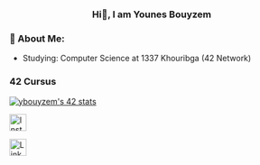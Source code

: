 ### <p align="center"><b>Hi👋, I am Younes Bouyzem</b></p>

### 📘 About Me:
- Studying: Computer Science at 1337 Khouribga (42 Network)

### 42 Cursus
<a href="https://github.com/oakoudad/badge42"><img src="https://badge.mediaplus.ma/darkblue/ybouyzem" alt="ybouyzem's 42 stats" /></a>

<p><a href="https://www.instagram.com/bouyzem.younes" target="_blank"><img src="https://raw.githubusercontent.com/rahuldkjain/github-profile-readme-generator/master/src/images/icons/Social/instagram.svg" alt="Instagram" width="30" height="30"></a></p>

<p><a href="https://www.linkedin.com/in/bouyzem-younes-0b6308240/?originalSubdomain=ma" target="_blank">
<img src="https://raw.githubusercontent.com/rahuldkjain/github-profile-readme-generator/master/src/images/icons/Social/linkedin.svg" alt="LinkedIn" width="30" height="30"></a></p>


<!--
**ybouyzem/ybouyzem** is a ✨ _special_ ✨ repository because its `README.md` (this file) appears on your GitHub profile.

Here are some ideas to get you started:

- 🔭 I’m currently working on ...
- 🌱 I’m currently learning ...
- 👯 I’m looking to collaborate on ...
- 🤔 I’m looking for help with ...
- 💬 Ask me about ...
- 📫 How to reach me: ...
- 😄 Pronouns: ...
- ⚡ Fun fact: ...
-->
